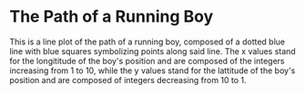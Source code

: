 # The Path of a Running Boy

This is a line plot of the path of a running boy, composed of a dotted blue line with blue squares symbolizing points along said line. The x values stand for the longititude of the boy's position and are composed of the integers increasing from 1 to 10, while the y values stand for the lattitude of the boy's position and are composed of integers decreasing from 10 to 1.

